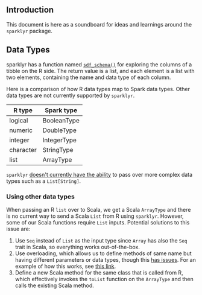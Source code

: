 ## Introduction

This document is here as a soundboard for ideas and learnings around the `sparklyr` package.

## Data Types

sparklyr has a function named [`sdf_schema()`](https://www.rdocumentation.org/packages/sparklyr/versions/0.7.0/topics/sdf_schema) for exploring the columns of a tibble on the R side. The return value is a list, and each element is a list with two elements, containing the name and data type of each column.

Here is a comparison of how R data types map to Spark data types. Other data types are not currently supported by `sparklyr`.

| R type | Spark type |
---------|-------------
| logical | BooleanType |
| numeric | DoubleType |
| integer | IntegerType |
| character | StringType |
| list | ArrayType |

`sparklyr` [doesn't currently have the ability](https://github.com/rstudio/sparklyr/issues/1324) to pass over more complex data types such as a `List[String]`. 

### Using other data types

When passing an R `list` over to Scala, we get a Scala `ArrayType` and there is no current way to send a Scala `List` from R using `sparklyr`. However, some of our Scala functions require `List` inputs. Potential solutions to this issue are:

1. Use `Seq` instead of `List` as the input type since `Array` has also the `Seq` trait in Scala, so everything works out-of-the-box.
2. Use overloading, which allows us to define methods of same name but having different parameters or data types, though this [has issues](https://stackoverflow.com/questions/2510108/why-avoid-method-overloading). For an example of how this works, see [this link](https://www.javatpoint.com/scala-method-overloading).
3. Define a new Scala method for the same class that is called from R, which effectively invokes the `toList` function on the `ArrayType` and then calls the existing Scala method.
